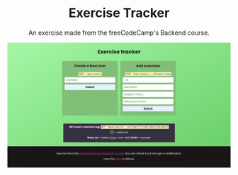 <div align="center">
  <h1>Exercise Tracker</h1>
  <p>An exercise made from the freeCodeCamp's Backend course.</p>
  <img src="https://github.com/EliasPereyra/exercise-tracker-microservice/blob/main/public/assets/exercise-tracker.png" width=950 /> 
  
</div>


